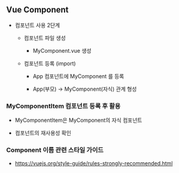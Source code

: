 ## Vue Component

- 컴포넌트 사용 2단계
  
  - 컴포넌트 파일 생성
    
    - MyComponent.vue 생성
  - 컴포넌트 등록 (import)
    
    - App 컴포넌트에 MyComponent 를 등록
      
    - App(부모) → MyComponent(자식) 관계 형성
      

### MyComponentItem 컴포넌트 등록 후 활용

- MyComponentItem은 MyComponent의 자식 컴포넌트
  
- 컴포넌트의 재사용성 확인
  

### Component 이름 관련 스타일 가이드

- https://vuejs.org/style-guide/rules-strongly-recommended.html
